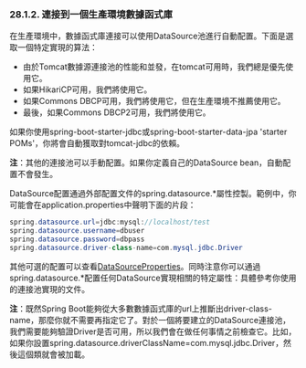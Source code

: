 ### 28.1.2. 連接到一個生產環境數據函式庫

在生產環境中，數據函式庫連接可以使用DataSource池進行自動配置。下面是選取一個特定實現的算法：

- 由於Tomcat數據源連接池的性能和並發，在tomcat可用時，我們總是優先使用它。
- 如果HikariCP可用，我們將使用它。
- 如果Commons DBCP可用，我們將使用它，但在生產環境不推薦使用它。
- 最後，如果Commons DBCP2可用，我們將使用它。

如果你使用spring-boot-starter-jdbc或spring-boot-starter-data-jpa 'starter POMs'，你將會自動獲取對tomcat-jdbc的依賴。

**注**：其他的連接池可以手動配置。如果你定義自己的DataSource bean，自動配置不會發生。

DataSource配置通過外部配置文件的spring.datasource.*屬性控製。範例中，你可能會在application.properties中聲明下面的片段：
```java
spring.datasource.url=jdbc:mysql://localhost/test
spring.datasource.username=dbuser
spring.datasource.password=dbpass
spring.datasource.driver-class-name=com.mysql.jdbc.Driver
```
其他可選的配置可以查看[DataSourceProperties](http://github.com/spring-projects/spring-boot/tree/master/spring-boot-autoconfigure/src/main/java/org/springframework/boot/autoconfigure/jdbc/DataSourceProperties.java)。同時注意你可以通過spring.datasource.*配置任何DataSource實現相關的特定屬性：具體參考你使用的連接池實現的文件。

**注**：既然Spring Boot能夠從大多數數據函式庫的url上推斷出driver-class-name，那麼你就不需要再指定它了。對於一個將要建立的DataSource連接池，我們需要能夠驗證Driver是否可用，所以我們會在做任何事情之前檢查它。比如，如果你設置spring.datasource.driverClassName=com.mysql.jdbc.Driver，然後這個類就會被加載。

